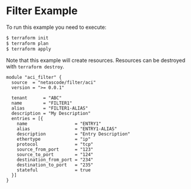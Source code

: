 <!-- BEGIN_TF_DOCS -->
# Filter Example

To run this example you need to execute:

```bash
$ terraform init
$ terraform plan
$ terraform apply
```

Note that this example will create resources. Resources can be destroyed with `terraform destroy`.

```hcl
module "aci_filter" {
  source  = "netascode/filter/aci"
  version = ">= 0.0.1"

  tenant      = "ABC"
  name        = "FILTER1"
  alias       = "FILTER1-ALIAS"
  description = "My Description"
  entries = [{
    name                  = "ENTRY1"
    alias                 = "ENTRY1-ALIAS"
    description           = "Entry Description"
    ethertype             = "ip"
    protocol              = "tcp"
    source_from_port      = "123"
    source_to_port        = "124"
    destination_from_port = "234"
    destination_to_port   = "235"
    stateful              = true
  }]
}

```
<!-- END_TF_DOCS -->